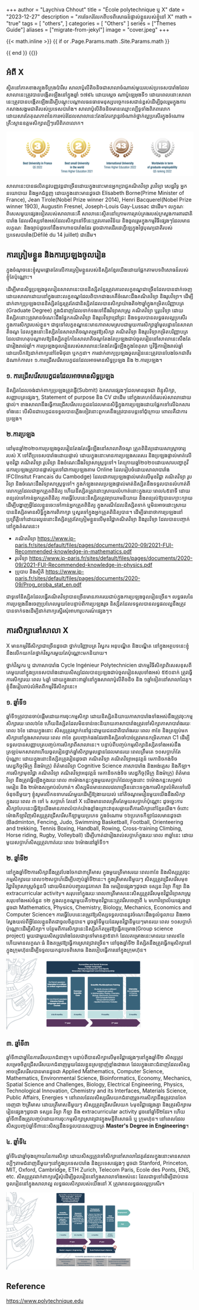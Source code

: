 +++
author = "Laychiva Chhout"
title = "École polytechnique ឬ X"
date = "2023-12-27"
description = "ការចែករំលែកពីបទពិសោធន៍ផ្ទាល់ខ្លួនរបស់ខ្ញុំនៅ X"
math = "true"
tags = [
    "others",
]
categories = [
    "Others"
]
series = ["Themes Guide"]
aliases = ["migrate-from-jekyl"]
image = "cover.jpeg"
+++


{{< math.inline >}}
{{ if or .Page.Params.math .Site.Params.math }}
<!-- KaTeX -->
<link rel="stylesheet" href="https://cdn.jsdelivr.net/npm/katex@0.11.1/dist/katex.min.css" integrity="sha384-zB1R0rpPzHqg7Kpt0Aljp8JPLqbXI3bhnPWROx27a9N0Ll6ZP/+DiW/UqRcLbRjq" crossorigin="anonymous">
<script defer src="https://cdn.jsdelivr.net/npm/katex@0.11.1/dist/katex.min.js" integrity="sha384-y23I5Q6l+B6vatafAwxRu/0oK/79VlbSz7Q9aiSZUvyWYIYsd+qj+o24G5ZU2zJz" crossorigin="anonymous"></script>
<script defer src="https://cdn.jsdelivr.net/npm/katex@0.11.1/dist/contrib/auto-render.min.js" integrity="sha384-kWPLUVMOks5AQFrykwIup5lo0m3iMkkHrD0uJ4H5cjeGihAutqP0yW0J6dpFiVkI" crossorigin="anonymous" onload="renderMathInElement(document.body);"></script>
{{ end }}
{{</ math.inline >}}


## អំពី X

ស្ថិតនៅភាគខាងត្បូងទីក្រុងប៉ារីស សាលាប៉ូលីតិចនិចជាសាលាចំណាស់មួយរបស់ប្រទេសបារាំងដែលសាលានេះត្រូវបានបង្កើតឡើងនៅក្នុងឆ្នាំ ១៧៩៤ ដោយស្តេច ណាប៉ូឡេអុងទី១ ដោយពេលនោះសាលានេះត្រូវបានបង្កើតឡើងដើម្បីបណ្តុះបណ្តាលធនធានមនុស្សបច្ចេកទេសជាន់ខ្ពស់ដើម្បីចូលរួមក្នុងការកសាងសង្គមជាតិរបស់ប្រទេសបារាំង។ សាលាប៉ូលីតិចនិចមានឈ្មោះល្បីទូទាំងពិភពលោកដោយសារតែគុណភាពនៃការអប់រំដែលសាលានេះតែងតែរក្សានូវចំណាត់ថ្នាក់ល្អប្រសើរក្នុងចំណោមគ្រឹះស្ថានឧត្តមសិក្សាល្បីៗលើពិភពលោក។ 

![ចំណាត់ថ្នាក់របស់ X](ranking.png)

សាលានេះបានផលិតនូវបញ្ញវន្តជាច្រើនដោយក្នុងនោះមានអ្នកប្រាជ្ញគណិតវិទ្យា រូបវិទ្យា សេដ្ឋវិទូ អ្នកនយោបាយ និងអ្នកជំនួញ ដោយក្នុងនោះមានដូចជា Elisabeth Borne(Prime Minister of France), Jean Tirole(Nobel Prize winner 2014), Henri Bacquerel(Nobel Prize winner 1903), Augustin Fresnel, Joseph-Louis Gay-Lussac ជាដើម។ លក្ខណៈពិសេសមួយផ្សេងទៀតរបស់សាលានេះគឺ សាលានេះស្ថិតនៅក្រោមការគ្រប់គ្រងរបស់ក្រសួងការពារជាតិបារាំង ដែលសិស្សទាំងអស់ដែលសិក្សានៅទីនេះត្រូវគោរពវិន័យ និងចូលរួមក្នុងកម្មវិធីផ្សេងៗដែលមានលក្ខណៈ និងច្បាប់ដូចទៅនឹងទាហានបារាំងដែរ ដូចជាការដើរដេហ្វីឡេក្នុងថ្ងៃបុណ្យជាតិរបស់ប្រទេសបារាំង(Défilé du 14 juillet) ជាដើម។

<!-- ![ការបោះ Bicorne ក្នុងឯកសណ្ឋានសាលា](cover.jpeg) -->

## ការត្រៀមខ្លួន និងការប្រឡងចូលរៀន 

ក្នុងចំណុចនេះខ្ញុំសូមផ្តោតតែលើការត្រៀមខ្លួនរបស់និស្សិតខ្មែរយើងដោយផ្អែកតាមបទពិសោធន៍របស់ខ្ញុំតែប៉ុណ្ណោះ។

ដើម្បីមានសិទ្ធប្រឡងចូលរៀនសាលានេះបាននិស្សិតខ្មែរត្រូវគោរពលក្ខខណ្ឌជាច្រើនដែលបានដាក់ចេញដោយសាលាដោយនៅក្នុងនោះលក្ខខណ្ឌដែលពិបាកជាងគេគឺចំណេះដឹងគណិតវិទ្យា និងរូបវិទ្យា។ ដើម្បីដាក់ពាក្យប្រឡងបាននិស្សិតខ្មែរត្រូវតែជានិស្សិតដែលបានសិក្សាយ៉ាងតិច២ឆ្នាំក្នុងកម្រិតបរិញ្ញាបត្រ (Graduate Degree) ក្នុងជំនាញដែលទាក់ទងទៅនឹងវិទ្យាសាស្រ្ត គណិតវិទ្យា ឬរូបវិទ្យា ដោយនិស្សិតនោះត្រូវមានចំណេះដឹងផ្នែកគណិតវិទ្យា និងរូបវិទ្យាជ្រៅជ្រះ និងទទួលបានលទ្ធផលល្អប្រសើរក្នុងការសិក្សារបស់ខ្លួន។ ជាទូទៅលក្ខខណ្ឌនេះមានភាពសមស្របជាមួយការសិក្សាឆ្នាំមូលដ្ឋាននៃសាលាតិចណូ ដែលក្នុងនោះនិស្សិតនៃសាលាតិចណូតម្រូវឱ្យសិក្សា គណិតវិទ្យា និងរូបវិទ្យាកម្រិតបរិញ្ញាបត្រ ដែលជាហេតុបណ្តាលឱ្យនិស្សិតពូកែនៃសាលាតិចណូតែងតែប្រឡងជាប់ចូលរៀននៅសាលានេះសឹងតែជារៀងរាល់ឆ្នាំ។ ការប្រឡងចូលរៀនរបស់សាលានេះតែងតែធ្វើឡើងក្នុងខែតុលា ឬវិច្ឆិការៀងរាល់ឆ្នាំ ដោយបើកឱ្យដាក់ពាក្យនៅខែមិថុនា ឬកក្កដា។ ការដាក់ពាក្យប្រឡងចូលរៀននេះត្រូវបានបែងចែកជាពីរដំណាក់កាល៖ ១.ការជ្រើសរើសបេក្ខជនដែលអាចមានសិទ្ធប្រឡង និង ២.ការប្រឡង។ 

### ១. ការជ្រើសរើសបេក្ខជនដែលអាចមានសិទ្ធប្រឡង

និស្សិតដែលចង់ដាក់ពាក្យប្រឡងត្រូវផ្ញើ(Submit) ឯកសារផ្សេងៗដែលមានដូចជា ពិន្ទុសិក្សា, សញ្ញាបត្រផ្សេងៗ, Statement of purpose និង CV ជាដើម នៅក្នុងគេហទំព័ររបស់សាលាដោយផ្ទាល់។ ខាងសាលានឹងធ្វើការជ្រើសរើសបេក្ខជនដែលមានសិទ្ធិក្នុងការប្រឡងដោយផ្អែកទៅលើឯកសារទាំងនេះ បើសិនជាបេក្ខជនទទួលបានភ្លើងខៀវនោះពួកគេនឹងត្រូវបានបន្តទៅជុំក្រោយ ពោលគឺជាការប្រឡង។

### ២.ការប្រឡង

នៅមុនឆ្នាំ២០២០ការប្រឡងចូលរៀនតែងតែធ្វើឡើងនៅសាលាតិចណូ ត្រួតពិនិត្យដោយសាស្រ្តាចារ្យរបស់ X ទៅពីប្រទេសបារាំងដោយផ្ទាល់ ដោយក្នុងនោះមានការប្រឡងសរសេរ និងប្រឡងផ្ទាល់មាត់លើមុខវិជ្ជា គណិតវិទ្យា រូបវិទ្យា និងចំណេះដឹងវិទ្យាសាស្រ្តទូទៅ។ តែក្រោយឆ្នាំ២០២០ដោយសារបញ្ហាកូវីដការប្រឡងត្រូវបានផ្លាស់ប្តូរទៅជាការប្រឡងតាម Online ដែលរៀបចំដោយសាលាបារាំង IFC(Insitut Francais du Cambodge) ដែលជាការប្រឡងផ្ទាល់មាត់លើមុខវិជ្ជា គណិតវិទ្យា រូបវិទ្យា និងចំណេះដឹងវិទ្យាសាស្រ្តទូទៅ។ ក្នុងកំឡុងពេលប្រឡងផ្ទាល់មាត់និស្សិតនឹងទទួលបានលំហាត់ពីលោកគ្រូដែលជាអ្នកត្រួតពិនិត្យ ហើយនិស្សិតត្រូវដោះស្រាយលំហាត់នោះក្នុងរយៈពេល៤៥នាទី ដោយពន្យល់ទៅកាន់អ្នកត្រួតពិនិត្យ ការធ្វើបែបនេះនិស្សិតត្រូវព្យាយាមនិយាយ និងពន្យល់ឱ្យបានក្បោះក្បាយដើម្បីបង្ហាញអ្វីដែលខ្លួនចេះទៅកាន់អ្នកត្រួតពិនិត្យ ក្នុងករណីដែលនិស្សិតទាក់ ឬមិនអាចដោះស្រាយបាននិស្សិតមានសិទ្ធិក្នុងការពិភាក្សា ឬសួរទៅក្នុងអ្នកត្រួតពិនិត្យបាន។ 
ដើម្បីធានាថាការប្រឡងនៅប្រព្រឹត្តិទៅដោយរលូននោះនិស្សិតត្រូវតែត្រៀមខ្លួនលើមុខវិជ្ជាគណិតវិទ្យា និងរូបវិទ្យា ដែលបានបញ្ចាក់នៅក្នុងតំណរនេះ៖

- គណិតវិទ្យា https://www.ip-paris.fr/sites/default/files/pages/documents/2020-09/2021-FUI-Recommended-knowledge-in-mathematics.pdf
- រូបវិទ្យា https://www.ip-paris.fr/sites/default/files/pages/documents/2020-09/2021-FUI-Recommended-knowledge-in-physics.pdf
- ប្រូបាប និងស្ថិតិ https://www.ip-paris.fr/sites/default/files/pages/documents/2020-09/Prog_proba_stat_en.pdf

ជាទូទៅនិស្សិតដែលធ្វើគណិតវិទ្យាបានច្រើនមានភាគរយជាប់ក្នុងការប្រឡងចូលរៀនច្រើន។ លទ្ធផលនៃការប្រឡងនឹងចេញប្រហែលមួយខែបន្ទាប់ពីការប្រឡងរួច និស្សិតដែលទទួលបានលទ្ធផលល្អនឹងត្រូវបានទាក់ទងដើម្បីដាក់ពាក្យស្នើរសុំអាហារូបករណ៍ផ្សេងៗ។ 

## ការសិក្សានៅសាលា X 

X មានកម្មវិធីសិក្សាជាច្រើនដូចជា ថ្នាក់បរិញ្ញាបត្រ វិស្វករ អនុបណ្ឌិត និងបណ្ឌិត នៅក្នុងអត្ថបទនេះខ្ញុំនឹងលើកយកតែថ្នាក់វិស្វករមួយតែប៉ុណ្ណោះមកនិយាយ។ 

ថ្នាក់វិស្វករ ឬ ជាភាសាបារាំង Cycle Ingénieur Polytechnicien ជាកម្មវិធីសិក្សាពិសេសខុសពីគេមួយនៅក្នុងប្រទេសបារាំងដោយសិស្សដែលបានប្រឡងជាប់ចូលរៀនសរុបទាំងអស់ ៥៥០នាក់ ត្រូវធ្វើការសិក្សារយៈពេល ៤ឆ្នាំ ដោយក្នុងនោះ៣ឆ្នាំនៅក្នុងសាលាប៉ូលីតិចនិច និង ១ឆ្នាំទៀតនៅសាលាដៃគូ។ ខ្ញុំនឹងរៀបរាប់លំអិតពីកម្មវិធីសិក្សានេះ៖

### ១. ឆ្នាំទី១ 

ឆ្នាំទី១ត្រូវបានចាប់ផ្តើមដោយការចុះកម្មសិក្សា ដោយនិស្សិតនិយាយភាសាបារាំងទាំងអស់នឹងត្រូវចុះកម្មសិក្សារយៈពេល៦ខែ ហើយនិស្សិតដែលមិនទាន់ចេះនិយាយភាសាបារាំងត្រូវទៅសិក្សាភាសាបារាំងរយៈពេល ៦ខែ ដោយក្នុងនោះ សិស្សត្រូវស្នាក់នៅផ្ទះជាមួយជនជាតិបារាំងរយៈពេល ៣ខែ និងត្រឡប់មកសិក្សានៅក្នុងសាលារយៈពេល ៣ខែ គួរបញ្ចាក់ផងដែរថានិស្សិតចាំបាច់ត្រូវមានកម្រិតភាសា C1 ដើម្បីទទួលបានសញ្ញាបត្របញ្ចប់ការសិក្សាពីសាលានេះ។ បន្ទាប់ពីបញ្ចប់កម្មសិក្សានិស្សិតទាំងអស់នឹងត្រឡប់មកសាលាហើយចូលរៀនថ្នាក់ឆ្នាំសិក្សាមូលដ្ឋានដែលមានរយៈពេលត្រឹមតេ ១០សប្តាហ៍តែប៉ុណ្ណោះ ដោយក្នុងនោះនិស្សិតត្រូវរៀនដូចជា គណិតវិទ្យា គណិតវិទ្យាអនុវត្តន៍ មេកានិចកង់ទិច សេដ្ឋកិច្ច(មីក្រូ និងម៉ាក្រូ) ព័ត៌មានវិទ្យា Cognitive Science ភាសាបារាំង និងអង់គ្លេស និងកីឡា។ ការសិក្សាមុខវិជ្ជា គណិតវិទ្យា គណិតវិទ្យាអនុវត្តន៍ មេកានិចកង់ទិច សេដ្ឋកិច្ច(មីក្រូ និងម៉ាក្រូ) ព័ត៌មានវិទ្យា នឹងត្រូវធ្វើឡើងក្នុងរយៈពេល ៣ម៉ោងកន្លះក្នុងមួយសប្តាហ៍ដែលក្នុងនោះ ១ម៉ោងកន្លះសម្រាប់មេរៀន និង ២ម៉ោងសម្រាប់លំហាត់។ សិស្សមិនមានពេលវេលាច្រើននោះទេក្នុងការសិក្សាលំអិតទៅលើចំនុចនីមួយៗ ខ្ញុំសូមលើកឧទាហរណ៍មួយដើម្បីឱ្យងាយយល់ នៅតិចណូមេរៀនមួយយើងនឹងសិក្សាក្នុងរយៈពេល ៣ ទៅ ៤ សប្តាហ៍ តែនៅ X យើងមានពេលត្រឹមតែមួយសប្តាហ៍ប៉ុណ្ណោះ ដូចច្នេះការសិក្សាបែបនេះធ្វើឱ្យយើងមានភាពលំបាក់យ៉ាងខ្លាំងព្រោះវាខុសឆ្ងាយពីការសិក្សានៅខ្មែរយើង។ ចំពោះម៉ោងកីឡាវិញសិស្សត្រូវជ្រើសរើសកីឡាមួយប្រភេទ ក្នុងចំណោម ១៦ប្រភេទកីឡាដែលមានដូចជា (Badminton, Fencing, Judo, Swimming
Basketball, Football, Orienteering and trekking, Tennis
Boxing, Handball, Rowing, Cross-training
Climbing, Horse riding, Rugby, Volleyball) ដើម្បីហាត់ជារៀងរាល់សប្តាហ៍ក្នុងរយៈពេល ៣ឆ្នាំនេះ ដោយមួយសប្តាហ៍សិស្សត្រូវហាត់រយៈពេល ៦ម៉ោងនៅឆ្នាំទី១។ 

### ២. ឆ្នាំទី២ 

នៅក្នុងឆ្នាំទី២ការសិក្សានឹងត្រូវបែងចែកជា៣ត្រីមាស ក្នុងមួយត្រីមាសរយៈពេល៣ខែ និងសិស្សត្រូវចុះកម្មសិក្សារយៈពេល១២សប្តាហ៍ដើម្បីបញ្ចប់ឆ្នាំទី២នេះ។ ក្នុងត្រីមាសនីមួយៗ សិស្សត្រូវជ្រើសរើសមុខវិជ្ជាវិទ្យាសាស្រ្តចំនួនបី ដោយមិនរាប់បញ្ចូលនូវភាសា និង មេរៀនផ្សេងៗដូចជា ទស្សនៈវិទ្យា កីឡា និង extracurricular activity។ សរុបទៅក្នុងរយៈពេល៣ត្រីមាសនេះសិស្សត្រូវរើសមុខវិជ្ជាវិទ្យាសាស្រ្តសរុបទាំងអស់ចំនួន ១២ ក្នុងលក្ខខណ្ឌមួយគឺ១២មុខវិជ្ជានេះត្រូវរើសចេញពី ៤ មហាវិទ្យាល័យផ្សេងគ្នាដូចជា Mathematics, Physics, Chemistry, Biology, Mechanics, Economics and Computer Science។ 
ការធ្វើបែបនេះតម្រូវឱ្យសិស្សទទួលបាននូវចំណេះដឹងទូលំទូលាយ និងអាចស្វែងយល់ពីអ្វីដែលខ្លួនពិតជាចូលចិត្តបាន។ ដូចឆ្នាំទីមួយដែរមុខវិជ្ជានីមួយៗមានរយៈពេល ១០សប្តាហ៍ប៉ុណ្ណោះដើម្បីសិក្សា។ បន្ថែមពីការសិក្សានេះនិស្សិតក៏តម្រូវឱ្យធ្វើគម្រោង(Group science project) មួយជាមួយសិស្សបារាំងដែលជាទូទៅមានគ្នា៥នាក់ ដែលគម្រោងនេះមានរយៈពេល៩ខែហើយមានលក្ខណៈធំ និងតម្រូវឱ្យធ្វើការស្រាវជ្រាវច្រើន។ នៅចុងឆ្នាំទី២ និស្សិតនឹងត្រូវធ្វើកម្មសិក្សានៅក្នុងក្រុមហ៊ុនដើម្បីទទួលយកនូវបទពិសោធ និងរបៀបធ្វើការនៅក្នុងក្រុមហ៊ុន។ 

![ឆ្នាំទី១ និង ទី២ នៅ X](1-2-1.png)

### ៣. ឆ្នាំទី៣ 

ឆ្នាំទី៣ជាឆ្នាំនៃការរើសយកជំនាញ។ បន្ទាប់ពីបានសិក្សាលើមុខវិជ្ជាផ្សេងៗនៅក្នុងឆ្នាំទី២ សិស្សត្រូវសម្រេចចិត្តជ្រើសរើសយកជំនាញមួយដែលខ្លួនស្រឡាញ់ខ្លាំងជាងគេ ដែលក្នុងនោះជំនាញដែលសិស្សអាចជ្រើសរើសបានមានដូចជា Applied Mathematics, Computer Science, Mathematics, Environmental Science, Bioinformatics, Economy, Mechanics, Spatial Science and Challenges, Biology, Electrical Engineering, Physics, Technological Innovation, Chemistry and its Interfaces, Materials Science, Public Affairs, Energies ។ នៅពេលដែលសិស្សរើសយកជំនាញរួចការសិក្សានឹងត្រូវបានចែកចេញជា ២ត្រីមាស ដោយត្រីមាសនីមួយៗ សិស្សត្រូវជ្រើសរើសយក ៤មុខវិជ្ជាផ្សេងគ្នា និងត្រូវសិក្សាមេរៀនផ្សេងៗដូចជា ទស្សនៈវិទ្យា កីឡា និង extracurricular activity ដូចនៅឆ្នាំទី២ដែរ។ ហើយឆ្នាំទី៣នឹងត្រូវបញ្ចប់ដោយការចុះកម្មសិក្សាស្រាវជ្រាវក្នុងមន្ទីពិសោធន៍ ឬ ក្រុមហ៊ុន។ នៅពេលដែលសិស្សបញ្ចប់ឆ្នាំទី៣នេះសិស្សនឹងទទួលបានសញ្ញាបត្រ **Master's Degree in Engineering**។ 

### ៤. ឆ្នាំទី៤ 

ឆ្នាំទី៤ជាឆ្នាំចុងក្រោយនៃការសិក្សា ដោយសិស្សត្រូវទៅសិក្សានៅសាលាដៃគូរដែលក្នុងនោះមានសាលាល្បីៗតាមជំនាញនីមួយៗនៅក្នុងប្រទេសបារាំង និងប្រទេសផ្សេងៗ ដូចជា Stanford, Princeton, MIT, Oxford, Cambridge, ETH Zurich, Telecom Paris, Ecole des Ponts, ENS, etc. សិស្សត្រូវដាក់ពាក្យស្នើសុំដើម្បីចូលរៀននៅក្នុងសាលាទាំងអស់នេះ ដែលជាទូទៅដើម្បីជាប់បានចូលរៀននៅក្នុងសាលាល្អ លទ្ធផលសិក្សារបស់យើងនៅ X ត្រូវមានលទ្ធផលល្អប្រសើរ។ 

![ឆ្នាំទី៣ និង ទី៤ នៅ X](3-4-1.png)



## Reference

https://www.polytechnique.edu



